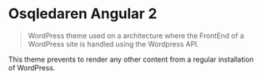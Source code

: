 # Osqledaren Angular 2

> WordPress theme used on a architecture where the FrontEnd of a WordPress
site is handled using the Wordpress API.  

This theme prevents to render any other content from a regular
installation of WordPress.
